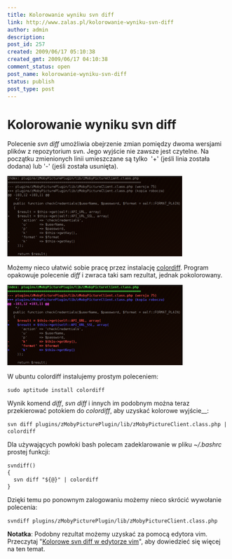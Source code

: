 ```yaml
---
title: Kolorowanie wyniku svn diff
link: http://www.zalas.pl/kolorowanie-wyniku-svn-diff
author: admin
description: 
post_id: 257
created: 2009/06/17 05:10:38
created_gmt: 2009/06/17 04:10:38
comment_status: open
post_name: kolorowanie-wyniku-svn-diff
status: publish
post_type: post
---
```


<!--Polecenie svn diff umożliwia obejrzenie zmian pomiędzy dwoma wersjami plików z repozytorium svn. Ponieważ jego wyjście nie zawsze jest czytelne, możemy nieco ułatwić sobie pracę przez instalację colordiff. Program opakowuje polecenie diff i zwraca taki sam rezultat, jednak pokolorowany.-->

# Kolorowanie wyniku svn diff

Polecenie _svn diff_ umożliwia obejrzenie zmian pomiędzy dwoma wersjami plików z repozytorium svn. Jego wyjście nie zawsze jest czytelne. Na początku zmienionych linii umieszczane są tylko  '+' (jeśli linia została dodana) lub '-' (jeśli została usunięta). 

![svn diff in black and white](/uploads/wp//2009/06/svn-diff-before-399x183.png)

Możemy nieco ułatwić sobie pracę przez instalację [colordiff](http://colordiff.sourceforge.net/). Program opakowuje polecenie _diff_ i zwraca taki sam rezultat, jednak pokolorowany. 

![svn diff in colors](/uploads/wp//2009/06/svn-diff-after-400x183.png)

W ubuntu colordiff instalujemy prostym poleceniem: 
    
    
    sudo aptitude install colordiff

Wynik komend _diff_, _svn diff_ i innych im podobnym można teraz przekierować potokiem do _colordiff_, aby uzyskać kolorowe wyjście__: 
    
    
    svn diff plugins/zMobyPicturePlugin/lib/zMobyPictureClient.class.php | colordiff

Dla używających powłoki bash polecam zadeklarowanie w pliku _~/.bashrc_ prostej funkcji: 
    
    
    svndiff()
    {
      svn diff "${@}" | colordiff
    }

Dzięki temu po ponownym zalogowaniu możemy nieco skrócić wywołanie polecenia: 
    
    
    svndiff plugins/zMobyPicturePlugin/lib/zMobyPictureClient.class.php

**Notatka**: Podobny rezultat możemy uzyskać za pomocą edytora vim. Przeczytaj "[Kolorowe svn diff w edytorze vim](/kolorowe-svn-diff-w-edytorze-vim)", aby dowiedzieć się więcej na ten temat.
